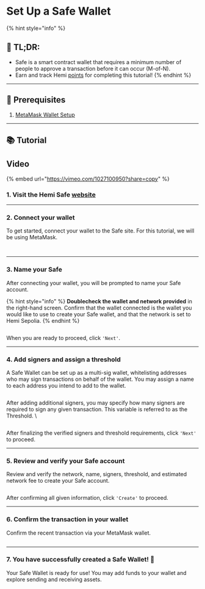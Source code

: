 # Set Up a Safe Wallet

{% hint style="info" %}
## 📜 **TL;DR:**

* Safe is a smart contract wallet that requires a minimum number of people to approve a transaction before it can occur (M-of-N).
* Earn and track Hemi [points](https://points.absinthe.network/hemi/start) for completing this tutorial!
{% endhint %}

***

## 🏁 Prerequisites

1. [MetaMask Wallet Setup](metamask-wallet-setup.md)

***

## 📚 Tutorial

## Video

{% embed url="https://vimeo.com/1027100950?share=copy" %}

### 1. Visit the Hemi Safe [website](https://safe.hemi.xyz/)

***

### 2. Connect your wallet

To get started, connect your wallet to the Safe site. For this tutorial, we will be using MetaMask.

<figure><img src="../../.gitbook/assets/image (58).png" alt=""><figcaption></figcaption></figure>

<figure><img src="../../.gitbook/assets/image (59).png" alt=""><figcaption></figcaption></figure>

***

### 3. Name your Safe

After connecting your wallet, you will be prompted to name your Safe account.&#x20;

{% hint style="info" %}
**Doublecheck the wallet and network provided** in the right-hand screen. Confirm that the wallet connected is the wallet you would like to use to create your Safe wallet, and that the network is set to Hemi Sepolia.&#x20;
{% endhint %}

<figure><img src="../../.gitbook/assets/image (63).png" alt=""><figcaption></figcaption></figure>

When you are ready to proceed, click `'Next'`.

***

### 4. Add signers and assign a threshold

A Safe Wallet can be set up as a multi-sig wallet, whitelisting addresses who may sign transactions on behalf of the wallet. You may assign a name to each address you intend to add to the wallet.  &#x20;

<figure><img src="../../.gitbook/assets/image (52).png" alt=""><figcaption></figcaption></figure>

After adding additional signers, you may specify how many signers are required to sign any given transaction. This variable is referred to as the Threshold. \


<figure><img src="../../.gitbook/assets/image (54).png" alt=""><figcaption></figcaption></figure>

After finalizing the verified signers and threshold requirements, click `'Next'` to proceed.

***

### 5. Review and verify your Safe account

Review and verify the network, name, signers, threshold, and estimated network fee to create your Safe account.

<figure><img src="../../.gitbook/assets/image (55).png" alt=""><figcaption></figcaption></figure>

After confirming all given information, click `'Create'` to proceed.&#x20;

***

### 6. Confirm the transaction in your wallet

Confirm the recent transaction via your MetaMask wallet.

<figure><img src="../../.gitbook/assets/image (56).png" alt=""><figcaption></figcaption></figure>

***

### 7. You have successfully created a Safe Wallet! 🎉

Your Safe Wallet is ready for use! You may add funds to your wallet and explore sending and receiving assets.

<figure><img src="../../.gitbook/assets/image (57).png" alt=""><figcaption></figcaption></figure>
